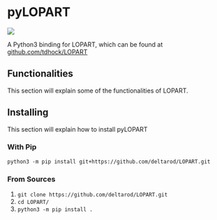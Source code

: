 # pyLOPART
![](https://travis-ci.com/deltarod/LOPART.svg?branch=master)


A Python3 binding for LOPART, which can be found at [github.com/tdhock/LOPART](https://github.com/tdhock/LOPART)

## Functionalities

This section will explain some of the functionalities of LOPART.


## Installing
This section will explain how to install pyLOPART

### With Pip

`python3 -m pip install git+https://github.com/deltarod/LOPART.git`

### From Sources

1. `git clone https://github.com/deltarod/LOPART.git`
2. `cd LOPART/`
3. `python3 -m pip install .`
